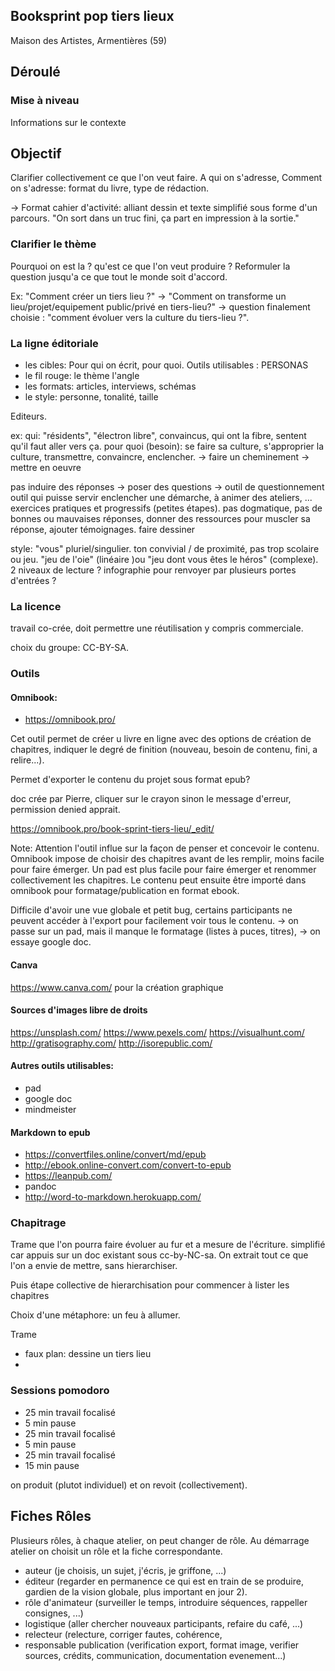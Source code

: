 ## Booksprint pop tiers lieux

Maison des Artistes, Armentières (59)

## Déroulé

### Mise à niveau

Informations sur le contexte


## Objectif 
Clarifier collectivement ce que l'on veut faire. A qui on s'adresse, Comment on s'adresse: format du livre, type de rédaction.

-> Format cahier d'activité: alliant dessin et texte simplifié sous forme d'un parcours.
"On sort dans un truc fini, ça part en impression à la sortie."


### Clarifier le thème

Pourquoi on est la ? qu'est ce que l'on veut produire ?
Reformuler la question jusqu'a ce que tout le monde soit d'accord.

Ex: "Comment créer un tiers lieu ?" -> "Comment on transforme un lieu/projet/equipement public/privé en tiers-lieu?" -> question finalement choisie : "comment évoluer vers la culture du tiers-lieu ?". 



### La ligne éditoriale

- les cibles: Pour qui on écrit, pour quoi. Outils utilisables : PERSONAS
- le fil rouge: le thème l'angle
- les formats: articles, interviews, schémas
- le style: personne, tonalité, taille

Editeurs.

ex: 
qui: "résidents", "électron libre", convaincus, qui ont la fibre, sentent qu'il faut aller vers ça.
pour quoi (besoin): se faire sa culture, s'approprier la culture, transmettre, convaincre, enclencher. -> faire un cheminement -> mettre en oeuvre

pas induire des réponses -> poser des questions -> outil de questionnement
outil qui puisse servir enclencher une démarche, à animer des ateliers, ...
exercices pratiques et progressifs (petites étapes). pas dogmatique, pas de bonnes ou mauvaises réponses, donner des ressources pour muscler sa réponse, ajouter témoignages.
faire dessiner

style: "vous" pluriel/singulier. ton convivial / de proximité, pas trop scolaire ou jeu.
"jeu de l'oie" (linéaire )ou "jeu dont vous êtes le héros" (complexe). 2 niveaux de lecture ? infographie pour renvoyer par plusieurs portes d'entrées ?



### La licence

travail co-crée, doit permettre une réutilisation y compris commerciale.

choix du groupe: CC-BY-SA.


### Outils

#### Omnibook: 
- https://omnibook.pro/

Cet outil permet de créer u livre en ligne avec des options de création de chapitres, indiquer le degré de finition (nouveau, besoin de contenu, fini, a relire...).

Permet d'exporter le contenu du projet sous format epub?


doc crée par Pierre, cliquer sur le crayon sinon le message d'erreur, permission denied apprait.

https://omnibook.pro/book-sprint-tiers-lieu/_edit/

Note: Attention l'outil influe sur la façon de penser et concevoir le contenu. Omnibook impose de choisir des chapitres avant de les remplir, moins facile pour faire émerger. Un pad est plus facile pour faire émerger et renommer collectivement les chapitres. Le contenu peut ensuite être importé dans omnibook pour formatage/publication en format ebook.

Difficile d'avoir une vue globale et petit bug, certains participants ne peuvent accéder à l'export pour facilement voir tous le contenu. -> on passe sur un pad, mais il manque le formatage (listes à puces, titres), -> on essaye google doc.

#### Canva

https://www.canva.com/ pour la création graphique

#### Sources d'images libre de droits
https://unsplash.com/
https://www.pexels.com/
https://visualhunt.com/
http://gratisography.com/
http://isorepublic.com/

#### Autres outils utilisables:
- pad
- google doc
- mindmeister

#### Markdown to epub

- https://convertfiles.online/convert/md/epub
- http://ebook.online-convert.com/convert-to-epub
- https://leanpub.com/
- pandoc
- http://word-to-markdown.herokuapp.com/

### Chapitrage 
Trame que l'on pourra faire évoluer au fur et a mesure de l'écriture.
simplifié car appuis sur un doc existant sous cc-by-NC-sa.
On extrait tout ce que l'on a envie de mettre, sans hierarchiser.

Puis étape collective de hierarchisation pour commencer à lister les chapitres

Choix d'une métaphore: un feu à allumer.

Trame

- faux plan: dessine un tiers lieu
- 


### Sessions pomodoro

- 25 min travail focalisé
- 5 min pause
- 25 min travail focalisé
- 5 min pause
- 25 min travail focalisé
- 15 min pause

on produit (plutot individuel) et on revoit (collectivement).



## Fiches Rôles

Plusieurs rôles, à chaque atelier, on peut changer de rôle.
Au démarrage atelier on choisit un rôle et la fiche correspondante.

- auteur (je choisis, un sujet, j'écris, je griffone, ...)
- éditeur (regarder en permanence ce qui est en train de se produire, gardien de la vision globale, plus important en jour 2).
- rôle d'animateur (surveiller le temps, introduire séquences, rappeller consignes, ...)
- logistique (aller chercher nouveaux participants, refaire du café, ...)
- relecteur (relecture, corriger fautes, cohérence, 
- responsable publication (verification export, format image, verifier sources, crédits, communication, documentation evenement...)

